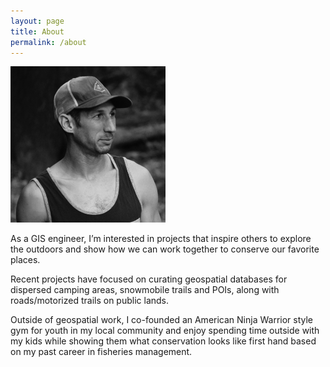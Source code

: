 ```yaml
---
layout: page
title: About
permalink: /about
---
```


<img src="/assets/img/profile_small.png" height="250">

As a GIS engineer, I’m interested in projects that inspire others to explore the outdoors and show how we can work together to conserve our favorite places.

Recent projects have focused on curating geospatial databases for dispersed camping areas, snowmobile trails and POIs, along with roads/motorized trails on public lands.

Outside of geospatial work, I co-founded an American Ninja Warrior style gym for youth in my local community and enjoy spending time outside with my kids while showing them what conservation looks like first hand based on my past career in fisheries management.
